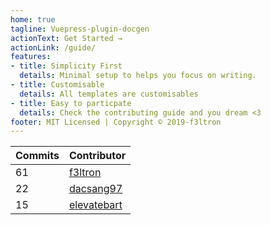 ```yaml
---
home: true
tagline: Vuepress-plugin-docgen
actionText: Get Started →
actionLink: /guide/
features:
- title: Simplicity First
  details: Minimal setup to helps you focus on writing.
- title: Customisable
  details: All templates are customisables
- title: Easy to particpate
  details: Check the contributing guide and you dream <3 
footer: MIT Licensed | Copyright © 2019-f3ltron
---
```


<!-- ⛔️ AUTO-GENERATED-CONTENT:START (CONTRIBUTORS) -->
| **Commits** | **Contributor** |  
| --- | --- |  
| 61 | [f3ltron](https://github.com/f3ltron) |  
| 22 | [dacsang97](https://github.com/dacsang97) |  
| 15 | [elevatebart](https://github.com/elevatebart) |  

<!-- ⛔️ AUTO-GENERATED-CONTENT:END -->